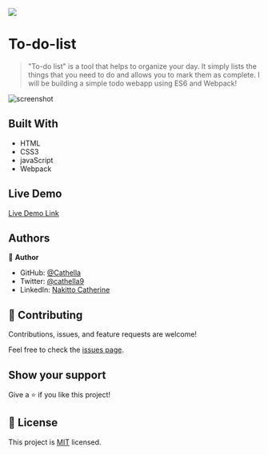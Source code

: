 ![](https://img.shields.io/badge/Microverse-blueviolet)

# To-do-list

> "To-do list" is a tool that helps to organize your day. It simply lists the things that you need to do and allows you to mark them as complete. I will be building a simple todo webapp using ES6 and Webpack!

![screenshot](./app.png)

## Built With

- HTML
- CSS3
- javaScript
- Webpack

## Live Demo

[Live Demo Link](https://livedemo.com)

## Authors

👤 **Author**

- GitHub: [@Cathella](https://github.com/Cathella)
- Twitter: [@cathella9](https://twitter.com/cathella9)
- LinkedIn: [Nakitto Catherine](https://linkedin.com/in/nakitto-catherine-2020)

## 🤝 Contributing

Contributions, issues, and feature requests are welcome!

Feel free to check the [issues page](https://github.com/Cathella/todo-app/issues).

## Show your support

Give a ⭐️ if you like this project!

## 📝 License

This project is [MIT](./MIT.md) licensed.
